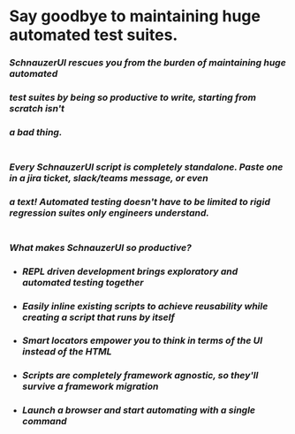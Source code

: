 # Say goodbye to maintaining huge automated test suites. <br>

### *SchnauzerUI rescues you from the burden of maintaining huge automated*
### *test suites by being so productive to write, starting from scratch isn't*
### *a bad thing.* <br><br>

### *Every SchnauzerUI script is completely standalone. Paste one in a jira ticket, slack/teams message, or even* 
### *a text! Automated testing doesn't have to be limited to rigid regression suites only engineers understand.* <br><br>

### *What makes SchnauzerUI so productive?*
- ### *REPL driven development brings exploratory and automated testing together*
- ### *Easily inline existing scripts to achieve reusability while creating a script that runs by itself*
- ### *Smart locators empower you to think in terms of the UI instead of the HTML*
- ### *Scripts are completely framework agnostic, so they'll survive a framework migration*
- ### *Launch a browser and start automating with a single command*

